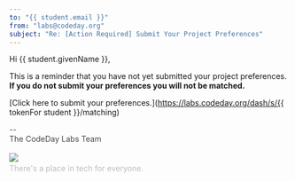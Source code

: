 ```yaml
---
to: "{{ student.email }}"
from: "labs@codeday.org"
subject: "Re: [Action Required] Submit Your Project Preferences"
---
```


Hi {{ student.givenName }},

This is a reminder that you have not yet submitted your project preferences. **If you do not submit your preferences you will not be matched.**

[Click here to submit your preferences.](https://labs.codeday.org/dash/s/{{ tokenFor student }}/matching)

<div>
<div style="color: #484848;">--<br />The CodeDay Labs Team</div>
<div><br /><img src="https://f1.codeday.org/logo.png" /><a style="color: #bdbdbd; text-decoration: none;" href="https://www.youtube.com/watch?v=GKNBurEnGow" target="_blank" rel="noopener noreferrer"><br />There's a place in tech for everyone.</a><a style="color: #bdbdbd; text-decoration: none;" href="https://www.youtube.com/watch?v=GKNBurEnGow" target="_blank" rel="noopener noreferrer"><br /></a></div>
</div>